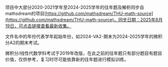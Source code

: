 项目中大部分2020-2021学年至2024-2025学年的往年题及解析同步自mathsdream的项目[https://github.com/mathsdream/THU-math-source](https://github.com/mathsdream/THU-math-source)，同步日期：2025年8月19日，可点击链接查看最新收集。

文件名中的年份代表学年起始年份，如2024-VA2-期末为2024-2025学年的微积分A2的期末考试。

微积分/线性代数学科考试于2019年改版，在此之前的往年题只有部分题目有题目价值，仅供参考，复习时尽可能依靠新的往年题进行模拟训练。
